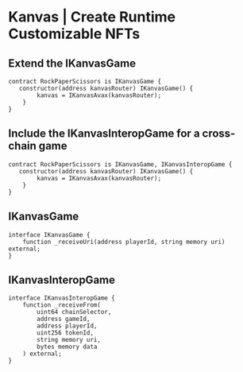 # Kanvas | Create Runtime Customizable NFTs

## Extend the IKanvasGame
```solidity
contract RockPaperScissors is IKanvasGame {
   constructor(address kanvasRouter) IKanvasGame() {
        kanvas = IKanvasAvax(kanvasRouter);
    }
}
```

## Include the IKanvasInteropGame for a cross-chain game
```solidity
contract RockPaperScissors is IKanvasGame, IKanvasInteropGame {
   constructor(address kanvasRouter) IKanvasGame() {
        kanvas = IKanvasAvax(kanvasRouter);
    }
}
```

## IKanvasGame
```solidity
interface IKanvasGame {
    function _receiveUri(address playerId, string memory uri) external;
}
```

## IKanvasInteropGame
```solidity
interface IKanvasInteropGame {
    function _receiveFrom(
        uint64 chainSelector,
        address gameId,
        address playerId,
        uint256 tokenId,
        string memory uri,
        bytes memory data
    ) external;
}

```
